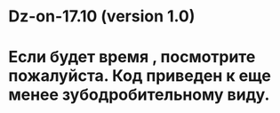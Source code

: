 # Dz-on-17.10 (version 1.0)
# Если будет время , посмотрите пожалуйста. Код приведен к еще менее зубодробительному виду.
